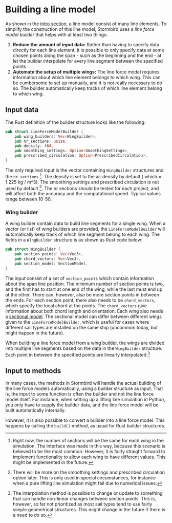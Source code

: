 # Building a line model

As shown in the [intro section](./line_model_intro.md), a line model consist of many line elements. To simplify the construction of this line model, Stormbird uses a *line force model builder* that helps with at least two things:

1) **Reduce the amount of input data:** Rather than having to specify data directly for each line element, it is possible to only specify data at some chosen points along the span - such as the beginning and the end - at let the builder interpolate for every line segment between the specified points
2) **Automate the setup of multiple wings:** The line force model requires information about which line element belongs to which wing. This can be cumbersome to set up manually, and it is not really necessary to do so. The builder automatically keep tracks of which line element belong to which wing.

## Input data
The Rust definition of the builder structure looks like the following:

```rust
pub struct LineForceModelBuilder {
    pub wing_builders: Vec<WingBuilder>,
    pub nr_sections: usize,
    pub density: f64,
    pub smoothing_settings: Option<SmoothingSettings>,
    pub prescribed_circulation: Option<PrescribedCirculation>,
}
```

The only required input is the vector containing  `WingBuilder` structures and the `nr_sections` [^nr_sections_note]. The density is set to the air density by default ( which = 1.225 kg / m^3). The smoothing settings and prescribed circulation is not used by default [^prescribed_note]. The nr sections should be tested for each project, and will affect both the accuracy and the computational speed. Typical values range between 10-50.

[^nr_sections_note]: Right now, the number of sections will be the same for each wing in the simulation. The interface was made in this way, because this scenario is believed to be the most common. However, it is fairly straight forward to implement functionality to allow each wing to have different values. This might be implemented in the future.

[^prescribed_note]: There will be more on the smoothing settings and prescribed circulation option later. This is only used in special circumstances, for instance when a pure lifting line simulation might fail due to numerical issues. 

### Wing builder
A wing builder contain data to build line segments for a single wing. When a vector (or list) of wing builders are provided, the `LineForceModelBuilder` will automatically keep track of which line segment belong to each wing. The fields in a `WingBuilder` structure is as shown as Rust code below:

```rust
pub struct WingBuilder {
    pub section_points: Vec<Vec3>,
    pub chord_vectors: Vec<Vec3>,
    pub section_model: SectionModel,
}
```

The input consist of a set of `section_points` which contain information about the span line position. The minimum number of section points is two, and the first has to start at one end of the wing, while the last must end up at the other. There can, however, also be more section points in between the ends. For each section point, there also needs to be `chord_vectors`, which specify the local chord at the points. The `chord_vectors` give information about both chord length and orientation. Each wing also needs a [sectional model](./../sectional_models/sectional_models_intro.md). The sectional model can differ between different wings given to the `LineForceModelBuilder`, which is useful for cases where different sail types are installed on the same ship (uncommon today, but might happen in the future).

When building a line force model from a wing builder, the wings are divided into multiple line segments based on the data in the `WingBuilder` structure. Each point in between the specified points are linearly interpolated [^interpolation_note]

[^interpolation_note]: The interpolation method is possible to change or update to something that can handle non-linear changes between section points. This is, however, so far not prioritized as most sail types tend to use fairly simple geometrical structures. This might change in the future if there is a need to do so.

## Input to methods
In many cases, the methods in Stormbird will handle the actual building of the line force models automatically, using a builder structure as input. That is, the input to some function is often the builder and not the line force model itself. For instance, when setting up a lifting line simulation in Python, you only have to supply the builder data, and the line force model will be built automatically internally.  

However, it is also possible to convert a builder into a line force model. This happens by calling the `build()` method, as usual for Rust builder structures. 

